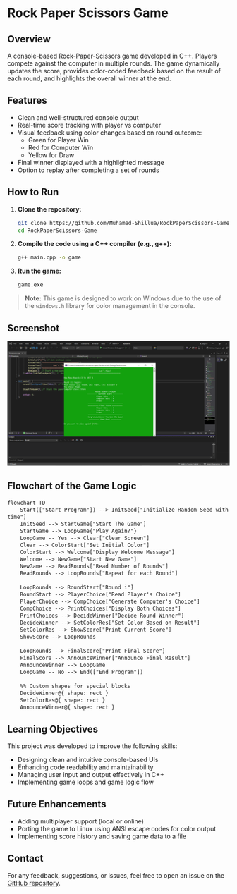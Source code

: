# Rock Paper Scissors Game

## Overview
A console-based Rock-Paper-Scissors game developed in C++.
Players compete against the computer in multiple rounds.
The game dynamically updates the score, provides color-coded feedback based on the result of each round, and highlights the overall winner at the end.

## Features
- Clean and well-structured console output
- Real-time score tracking with player vs computer
- Visual feedback using color changes based on round outcome:
  - Green for Player Win
  - Red for Computer Win
  - Yellow for Draw
- Final winner displayed with a highlighted message
- Option to replay after completing a set of rounds

## How to Run

1. **Clone the repository:**

    ```bash
    git clone https://github.com/Muhamed-Shillua/RockPaperScissors-Game.git
    cd RockPaperScissors-Game
    ```

2. **Compile the code using a C++ compiler (e.g., g++):**

    ```bash
    g++ main.cpp -o game
    ```

3. **Run the game:**

    ```bash
    game.exe
    ```

> **Note:** This game is designed to work on Windows due to the use of the `windows.h` library for color management in the console.

## Screenshot
![Game Screenshot](Screenshots/Screenshot.png)

## Flowchart of the Game Logic
```mermaid
flowchart TD
    Start(["Start Program"]) --> InitSeed["Initialize Random Seed with time"]
    InitSeed --> StartGame["Start The Game"]
    StartGame --> LoopGame{"Play Again?"}
    LoopGame -- Yes --> Clear["Clear Screen"]
    Clear --> ColorStart["Set Initial Color"]
    ColorStart --> Welcome["Display Welcome Message"]
    Welcome --> NewGame["Start New Game"]
    NewGame --> ReadRounds["Read Number of Rounds"]
    ReadRounds --> LoopRounds["Repeat for each Round"]

    LoopRounds --> RoundStart["Round i"]
    RoundStart --> PlayerChoice["Read Player's Choice"]
    PlayerChoice --> CompChoice["Generate Computer's Choice"]
    CompChoice --> PrintChoices["Display Both Choices"]
    PrintChoices --> DecideWinner["Decide Round Winner"]
    DecideWinner --> SetColorRes["Set Color Based on Result"]
    SetColorRes --> ShowScore["Print Current Score"]
    ShowScore --> LoopRounds

    LoopRounds --> FinalScore["Print Final Score"]
    FinalScore --> AnnounceWinner["Announce Final Result"]
    AnnounceWinner --> LoopGame
    LoopGame -- No --> End(["End Program"])

    %% Custom shapes for special blocks
    DecideWinner@{ shape: rect }
    SetColorRes@{ shape: rect }
    AnnounceWinner@{ shape: rect }
```

## Learning Objectives
This project was developed to improve the following skills:
- Designing clean and intuitive console-based UIs
- Enhancing code readability and maintainability
- Managing user input and output effectively in C++
- Implementing game loops and game logic flow

## Future Enhancements
- Adding multiplayer support (local or online)
- Porting the game to Linux using ANSI escape codes for color output
- Implementing score history and saving game data to a file

## Contact
For any feedback, suggestions, or issues, feel free to open an issue on the [GitHub repository](https://github.com/Muhamed-Shillua/RockPaperScissors-Game/issues).
